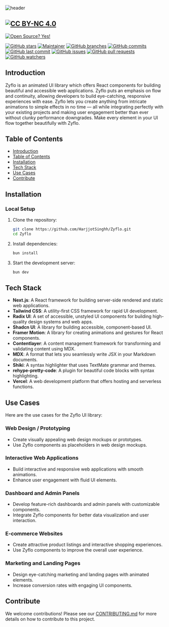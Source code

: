 ![header](https://github.com/user-attachments/assets/0c8158bb-212f-473a-9b9f-708962cda676)


## [![CC BY-NC 4.0][cc-by-nc-shield]][cc-by-nc]

[![Open Source? Yes!](https://badgen.net/badge/Open%20Source%20%3F/Yes%21/blue?icon=github)](https://github.com/HarjjotSinghh/Zyflo)


[cc-by-nc]: LICENSE
[cc-by-nc-image]: https://licensebuttons.net/l/by-nc/4.0/88x31.png
[cc-by-nc-shield]: https://img.shields.io/badge/License-CC%20BY--NC%204.0-lightgrey.svg

[![GitHub stars](https://badgen.net/github/stars/HarjjotSinghh/Zyflo?color=blue)](https://GitHub.com/HarjjotSinghh/Zyflo/stargazers/)
[![Maintainer](https://badgen.net/badge/maintainer/Harjot%20Singh%20Rana/blue)](https://harjot.pro)
[![GitHub branches](https://badgen.net/github/branches/HarjjotSinghh/Zyflo?color=blue)](https://github.com/HarjjotSinghh/Zyflo)
[![GitHub commits](https://badgen.net/github/commits/HarjjotSinghh/Zyflo?color=blue)](https://github.com/HarjjotSinghh/Zyflo/commits/main)
[![GitHub last commit](https://badgen.net/github/last-commit/HarjjotSinghh/Zyflo?color=blue)](https://github.com/HarjjotSinghh/Zyflo/commits/main)
[![GitHub issues](https://badgen.net/github/issues/HarjjotSinghh/Zyflo?color=blue)](https://github.com/HarjjotSinghh/Zyflo/issues)
[![GitHub pull requests](https://badgen.net/github/prs/HarjjotSinghh/Zyflo?color=blue)](https://github.com/HarjjotSinghh/Zyflo/pulls)
[![GitHub watchers](https://badgen.net/github/watchers/HarjjotSinghh/Zyflo?color=blue)](https://GitHub.com/HarjjotSinghh/Zyflo/watchers/)

## Introduction

Zyflo is an animated UI library which offers React components for building beautiful and accessible web applications. Zyflo puts an emphasis on flow and continuity, allowing developers to build eye-catching, responsive experiences with ease. Zyflo lets you create anything from intricate animations to simple effects in no time — all while integrating perfectly with your existing projects and making user engagement better than ever without clunky performance downgrades. Make every element in your UI flow together beautifully with Zyflo.

## Table of Contents

- [Introduction](#introduction)
- [Table of Contents](#table-of-contents)
- [Installation](#installation)
- [Tech Stack](#tech-stack)
- [Use Cases](#use-cases)
- [Contribute](#contribute)

## Installation

### Local Setup

1. Clone the repository:

   ```sh
   git clone https://github.com/HarjjotSinghh/Zyflo.git
   cd Zyflo
   ```

2. Install dependencies:

   ```sh
   bun install
   ```

3. Start the development server:
   ```sh
   bun dev
   ```

## Tech Stack

- **Next.js**: A React framework for building server-side rendered and static web applications.
- **Tailwind CSS**: A utility-first CSS framework for rapid UI development.
- **Radix UI**: A set of accessible, unstyled UI components for building high-quality design systems and web apps.
- **Shadcn UI**: A library for building accessible, component-based UI.
- **Framer Motion**: A library for creating animations and gestures for React components.
- **Contentlayer**: A content management framework for transforming and validating content using MDX.
- **MDX**: A format that lets you seamlessly write JSX in your Markdown documents.
- **Shiki**: A syntax highlighter that uses TextMate grammar and themes.
- **rehype-pretty-code**: A plugin for beautiful code blocks with syntax highlighting.
- **Vercel**: A web development platform that offers hosting and serverless functions.

## Use Cases

Here are the use cases for the Zyflo UI library:

### Web Design / Prototyping

- Create visually appealing web design mockups or prototypes.
- Use Zyflo components as placeholders in web design mockups.

### Interactive Web Applications

- Build interactive and responsive web applications with smooth animations.
- Enhance user engagement with fluid UI elements.

### Dashboard and Admin Panels

- Develop feature-rich dashboards and admin panels with customizable components.
- Integrate Zyflo components for better data visualization and user interaction.

### E-commerce Websites

- Create attractive product listings and interactive shopping experiences.
- Use Zyflo components to improve the overall user experience.

### Marketing and Landing Pages

- Design eye-catching marketing and landing pages with animated elements.
- Increase conversion rates with engaging UI components.

## Contribute

We welcome contributions! Please see our [CONTRIBUTING.md](CONTRIBUTING.md) for more details on how to contribute to this project.
